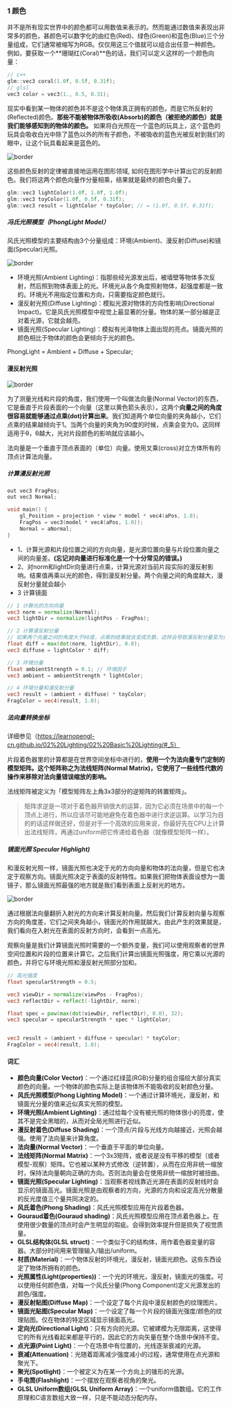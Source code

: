 ### 1 颜色

并不是所有现实世界中的颜色都可以用数值来表示的。然而能通过数值来表现出非常多的颜色，甚颜色可以数字化的由红色(Red)、绿色(Green)和蓝色(Blue)三个分量组成，它们通常被缩写为RGB。仅仅用这三个值就可以组合出任意一种颜色。例如，要获取一个**珊瑚红(Coral)**色的话，我们可以定义这样的一个颜色向量：

```cpp
// c++
glm::vec3 coral(1.0f, 0.5f, 0.31f);
// glsl
vec3 color = vec3(1., 0.5, 0.31);
```



现实中看到某一物体的颜色并不是这个物体真正拥有的颜色，而是它所反射的(Reflected)颜色。**那些不能被物体所吸收(Absorb)的颜色（被拒绝的颜色）就是我们能够感知到的物体的颜色。** 如果将白光照在一个蓝色的玩具上，这个蓝色的玩具会吸收白光中除了蓝色以外的所有子颜色，不被吸收的蓝色光被反射到我们的眼中，让这个玩具看起来是蓝色的。

![border](https://learnopengl-cn.github.io/img/02/01/light_reflection.png)







这些颜色反射的定律被直接地运用在图形领域, 如何在图形学中计算出它的反射颜色。我们将这两个颜色向量作分量相乘，结果就是最终的颜色向量了。

```cpp
glm::vec3 lightColor(1.0f, 1.0f, 1.0f);
glm::vec3 toyColor(1.0f, 0.5f, 0.31f);
glm::vec3 result = lightColor * toyColor; // = (1.0f, 0.5f, 0.31f);
```





##### 冯氏光照模型（PhongLight Model）

风氏光照模型的主要结构由3个分量组成：环境(Ambient)、漫反射(Diffuse)和镜面(Specular)光照。

![border](https://learnopengl-cn.github.io/img/02/02/basic_lighting_phong.png)

- 环境光照(Ambient Lighting)：指那些经光源发出后，被墙壁等物体多次反射，然后照到物体表面上的光。环境光从各个角度照射物体，起强度都是一致的。环境光不用指定位置和方向，只需要指定颜色就行。
- 漫反射光照(Diffuse Lighting)：模拟光源对物体的方向性影响(Directional Impact)。它是风氏光照模型中视觉上最显著的分量。物体的某一部分越是正对着光源，它就会越亮。
- 镜面光照(Specular Lighting)：模拟有光泽物体上面出现的亮点。镜面光照的颜色相比于物体的颜色会更倾向于光的颜色。



PhongLight = Ambient + Diffuse + Specular; 



#### 漫反射光照

![border](https://learnopengl-cn.github.io/img/02/02/diffuse_light.png)





为了测量光线和片段的角度，我们使用一个叫做法向量(Normal Vector)的东西，它是垂直于片段表面的一个向量（这里以黄色箭头表示），这两个**向量之间的角度很容易就能够通过点乘(dot)计算出来**。我们知道两个单位向量的夹角越小，它们点乘的结果越倾向于1。当两个向量的夹角为90度的时候，点乘会变为0。这同样适用于θ，θ越大，光对片段颜色的影响就应该越小。

法向量是一个垂直于顶点表面的（单位）向量。使用叉乘(cross)对立方体所有的顶点计算法向量。





##### 计算漫反射光照

```cpp
out vec3 FragPos;  
out vec3 Normal;

void main() {
    gl_Position = projection * view * model * vec4(aPos, 1.0);
    FragPos = vec3(model * vec4(aPos, 1.0));
    Normal = aNormal;
}

```



* 1、计算光源和片段位置之间的方向向量，是光源位置向量与片段位置向量之间的向量差。**(忘记对向量进行标准化是一个十分常见的错误。)**
* 2、对norm和lightDir向量进行点乘，计算光源对当前片段实际的漫反射影响。结果值再乘以光的颜色，得到漫反射分量。两个向量之间的角度越大，漫反射分量就会越小
* 3 计算镜面

```glsl
// 1 计算光的方向向量
vec3 norm = normalize(Normal);
vec3 lightDir = normalize(lightPos - FragPos);

// 2 计算漫反射分量
// 如果两个向量之间的角度大于90度，点乘的结果就会变成负数，这样会导致漫反射分量变为负数。为此，我们使用max函数返回两个参数之间较大的参数，从而保证漫反射分量不会变成负数。负数颜色的光照是没有定义的
float diff = max(dot(norm, lightDir), 0.0);
vec3 diffuse = lightColor * diff;

// 3 环境分量
float ambientStrength = 0.1; // 环境因子
vec3 ambient = ambientStrength * lightColor;

// 4 环境分量和漫反射分量 
vec3 result = (ambient + diffuse) * toyColor;
FragColor = vec4(result, 1.0);
```



##### 法向量转换坐标

详细参见（https://learnopengl-cn.github.io/02%20Lighting/02%20Basic%20Lighting/#_5）

片段着色器里的计算都是在世界空间坐标中进行的，**使用一个为法向量专门定制的模型矩阵。这个矩阵称之为法线矩阵(Normal Matrix)，它使用了一些线性代数的操作来移除对法向量错误缩放的影响。**



法线矩阵被定义为「模型矩阵左上角3x3部分的逆矩阵的转置矩阵」。



>矩阵求逆是一项对于着色器开销很大的运算，因为它必须在场景中的每一个顶点上进行，所以应该尽可能地避免在着色器中进行求逆运算。以学习为目的的话这样做还好，但是对于一个高效的应用来说，你最好先在CPU上计算出法线矩阵，再通过uniform把它传递给着色器（就像模型矩阵一样）。



##### 镜面光照 Specular Highlight)

和漫反射光照一样，镜面光照也决定于光的方向向量和物体的法向量，但是它也决定于观察方向。镜面光照决定于表面的反射特性。如果我们把物体表面设想为一面镜子，那么镜面光照最强的地方就是我们看到表面上反射光的地方。

![border](https://learnopengl-cn.github.io/img/02/02/basic_lighting_specular_theory.png)



通过根据法向量翻折入射光的方向来计算反射向量。然后我们计算反射向量与观察方向的角度差，它们之间夹角越小，镜面光的作用就越大。由此产生的效果就是，我们看向在入射光在表面的反射方向时，会看到一点高光。

观察向量是我们计算镜面光照时需要的一个额外变量，我们可以使用观察者的世界空间位置和片段的位置来计算它。之后我们计算出镜面光照强度，用它乘以光源的颜色，并将它与环境光照和漫反射光照部分加和。



```glsl
// 高光强度 
float specularStrength = 0.5;

vec3 viewDir = normalize(viewPos - FragPos);
vec3 reflectDir = reflect(-lightDir, norm);

float spec = pow(max(dot(viewDir, reflectDir), 0.0), 32);
vec3 specular = specularStrength * spec * lightColor;


vec3 result = (ambient + diffuse + specular) * toyColor;
FragColor = vec4(result, 1.0);
```





















































#### 词汇

- **颜色向量(Color Vector)**：一个通过红绿蓝(RGB)分量的组合描绘大部分真实颜色的向量。一个物体的颜色实际上是该物体所不能吸收的反射颜色分量。
- **风氏光照模型(Phong Lighting Model)**：一个通过计算环境光，漫反射，和镜面光分量的值来近似真实光照的模型。
- **环境光照(Ambient Lighting)**：通过给每个没有被光照的物体很小的亮度，使其不是完全黑暗的，从而对全局光照进行近似。
- **漫反射着色(Diffuse Shading)**：一个顶点/片段与光线方向越接近，光照会越强。使用了法向量来计算角度。
- **法向量(Normal Vector)**：一个垂直于平面的单位向量。
- **法线矩阵(Normal Matrix)**：一个3x3矩阵，或者说是没有平移的模型（或者模型-观察）矩阵。它也被以某种方式修改（逆转置），从而在应用非统一缩放时，保持法向量朝向正确的方向。否则法向量会在使用非统一缩放时被扭曲。
- **镜面光照(Specular Lighting)**：当观察者视线靠近光源在表面的反射线时会显示的镜面高光。镜面光照是由观察者的方向，光源的方向和设定高光分散量的反光度值三个量共同决定的。
- **风氏着色(Phong Shading)**：风氏光照模型应用在片段着色器。
- **Gouraud着色(Gouraud shading)**：风氏光照模型应用在顶点着色器上。在使用很少数量的顶点时会产生明显的瑕疵。会得到效率提升但是损失了视觉质量。
- **GLSL结构体(GLSL struct)**：一个类似于C的结构体，用作着色器变量的容器。大部分时间用来管理输入/输出/uniform。
- **材质(Material)**：一个物体反射的环境光，漫反射，镜面光颜色。这些东西设定了物体所拥有的颜色。
- **光照属性(Light(properties))**：一个光的环境光，漫反射，镜面光的强度。可以使用任何颜色值，对每一个风氏分量(Phong Component)定义光源发出的颜色/强度。
- **漫反射贴图(Diffuse Map)**：一个设定了每个片段中漫反射颜色的纹理图片。
- **镜面光贴图(Specular Map)**：一个设定了每一个片段的镜面光强度/颜色的纹理贴图。仅在物体的特定区域显示镜面高光。
- **定向光(Directional Light)**：只有方向的光源。它被建模为无限距离，这使得它的所有光线看起来都是平行的，因此它的方向矢量在整个场景中保持不变。
- **点光源(Point Light)**：一个在场景中有位置的，光线逐渐衰减的光源。
- **衰减(Attenuation)**：光随着距离减少强度减小的过程，通常使用在点光源和聚光下。
- **聚光(Spotlight)**：一个被定义为在某一个方向上的锥形的光源。
- **手电筒(Flashlight)**：一个摆放在观察者视角的聚光。
- **GLSL Uniform数组(GLSL Uniform Array)**：一个uniform值数组。它的工作原理和C语言数组大致一样，只是不能动态分配内存。







